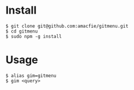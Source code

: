 # Install

    $ git clone git@github.com:amacfie/gitmenu.git
    $ cd gitmenu
    $ sudo npm -g install

# Usage

    $ alias gim=gitmenu
    $ gim <query>

